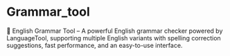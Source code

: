 # Grammar_tool
📝 English Grammar Tool – A powerful English grammar checker powered by LanguageTool, supporting multiple English variants with spelling correction suggestions, fast performance, and an easy-to-use interface.
